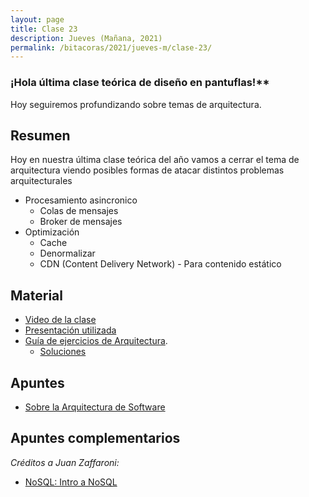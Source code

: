 ```yaml
---
layout: page
title: Clase 23
description: Jueves (Mañana, 2021)
permalink: /bitacoras/2021/jueves-m/clase-23/
---
```


### ¡Hola última clase teórica de diseño en pantuflas!**

Hoy seguiremos profundizando sobre temas de arquitectura.

## Resumen

Hoy en nuestra última clase teórica del año vamos a cerrar el tema de arquitectura viendo posibles formas de atacar distintos problemas arquitecturales

- Procesamiento asincronico
  - Colas de mensajes
  - Broker de mensajes
- Optimización
  - Cache
  - Denormalizar
  - CDN (Content Delivery Network) - Para contenido estático

## Material

- [Video de la clase](https://youtu.be/aBwrnT15rvM)
- [Presentación utilizada](https://docs.google.com/presentation/d/1HAgxz64hR6X8NbuTqX2JVebnKjv_6XjYZXrJZWmAQ6Y/edit#slide=id.p)
- [Guía de ejercicios de Arquitectura](https://docs.google.com/document/d/1snIOX5rNp3kwEkWF3R04-KuujUbMTOz1wanl3Rut0Ts/edit?usp=sharing).
  - [Soluciones](https://drive.google.com/drive/folders/1mI6cDlBqdsmv_tp-BTXqCVhTFplpylN6)

## Apuntes

- [Sobre la Arquitectura de Software](https://docs.google.com/document/d/1Zn0caIulROTp471uIPuQ7SnszMwzaEQSoWmDP8UsmPM/edit#heading=h.idz0gdma4fp2)

## Apuntes complementarios

_Créditos a Juan Zaffaroni:_

- [NoSQL: Intro a NoSQL](https://drive.google.com/file/d/0B27PgUCCYOICWmhRX3RHdWtGUk0/view)
